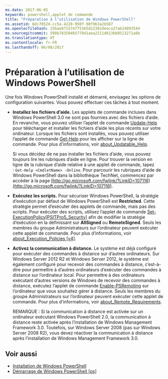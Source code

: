 ```yaml
---
ms.date: 2017-06-05
keywords: powershell,applet de commande
title: "Préparation à l’utilisation de Windows PowerShell"
ms.assetid: 6dc7052d-cc5a-4220-950f-98f963a2b587
ms.openlocfilehash: 32bae871574775165d12382deeca27ab24893544
ms.sourcegitcommit: 598b7835046577841aea2211d613bb8513271a8b
ms.translationtype: HT
ms.contentlocale: fr-FR
ms.lasthandoff: 06/08/2017
---
```

# <a name="getting-ready-to-use-windows-powershell"></a>Préparation à l’utilisation de Windows PowerShell
Une fois Windows PowerShell installé et démarré, envisagez les options de configuration suivantes. Vous pouvez effectuer ces tâches à tout moment.

-   **Installez les fichiers d’aide.** Les applets de commande incluses dans Windows PowerShell 3.0 ne sont pas fournies avec des fichiers d’aide. En revanche, vous pouvez utiliser l’applet de commande [Update-Help](https://technet.microsoft.com/en-us/library/93e1d870-ace6-432b-8778-8920291d7545) pour télécharger et installer les fichiers d’aide les plus récents sur votre ordinateur. Lorsque les fichiers sont installés, vous pouvez utiliser l’applet de commande [Get-Help](https://technet.microsoft.com/en-us/library/1f46eeb4-49d7-4bec-bb29-395d9b42f54a) pour les afficher sur la ligne de commande. Pour plus d’informations, voir [about_Updatable_Help](https://technet.microsoft.com/en-us/library/10bba75c-f4ac-4ca1-bbf3-8f34dd521ffe).

    Si vous décidez de ne pas installer les fichiers d’aide, vous pouvez toujours lire les rubriques d’aide en ligne. Pour trouver la version en ligne de la rubrique d’aide relative à une applet de commande, tapez : `Get-Help <CmdletName> -Online`. Pour parcourir les rubriques d’aide de Windows PowerShell dans la bibliothèque TechNet, commencez par accéder à la page [http://go.microsoft.com/fwlink/?LinkID=107116](http://go.microsoft.com/fwlink/?LinkID=107116).

-   **Exécutez les scripts.** Pour sécuriser Windows PowerShell, la stratégie d’exécution par défaut de Windows PowerShell est **Restricted**. Cette stratégie permet d’exécuter des applets de commande, mais pas des scripts. Pour exécuter des scripts, utilisez l’applet de commande [Set-ExecutionPolicy[PSITPro5_Security]](https://technet.microsoft.com/en-us/library/5690a0e1-495b-4e63-8280-65ead7bf01ab) afin de modifier la stratégie d’exécution en la définissant sur **AllSigned** ou **RemoteSigned**. Seuls les membres du groupe Administrateurs sur l’ordinateur peuvent exécuter cette applet de commande. Pour plus d’informations, voir [about_Execution_Policies [v4]](https://technet.microsoft.com/en-us/library/347708dc-1515-4d74-978b-8334603472e6).

-   **Activez la communication à distance.** Le système est déjà configuré pour exécuter des commandes à distance sur d’autres ordinateurs. Sur Windows Server 2012 R2 et Windows Server 2012, le système est également configuré pour recevoir des commandes à distance, c’est-à-dire pour permettre à d’autres ordinateurs d’exécuter des commandes à distance sur l’ordinateur local. Pour permettre à des ordinateurs exécutant d’autres versions de Windows de recevoir des commandes à distance, exécutez l’applet de commande [Enable-PSRemoting](https://technet.microsoft.com/en-us/library/19437c28-33b8-4ac1-9113-8439cc8beffb) sur l’ordinateur que vous souhaitez gérer à distance. Seuls les membres du groupe Administrateurs sur l’ordinateur peuvent exécuter cette applet de commande. Pour plus d’informations, voir [about_Remote_Requirements](https://technet.microsoft.com/en-us/library/9b4a5c87-9162-4adf-bdfe-fbc80b9b8970).

    REMARQUE : Si la communication à distance est activée sur un ordinateur exécutant Windows PowerShell 2.0, la communication à distance reste activée après l’installation de Windows Management Framework 3.0. Toutefois, sur Windows Server 2008 (pas sur Windows Server 2008 R2), vous devez réactiver la communication à distance après l’installation de Windows Management Framework 3.0.

## <a name="see-also"></a>Voir aussi
- [Installation de Windows PowerShell](../setup/Installing-Windows-PowerShell.md)
- [Démarrage de Windows PowerShell [ps]](https://technet.microsoft.com/en-us/library/8ec8c2d7-8e7c-4722-a3d2-498fe5739a8e)

